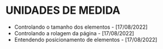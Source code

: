 # UNIDADES DE MEDIDA
- Controlando o tamanho dos elementos - [17/08/2022]
- Controlando a rolagem da página - [17/08/2022]
- Entendendo posicionamento de elementos - [17/08/2022]